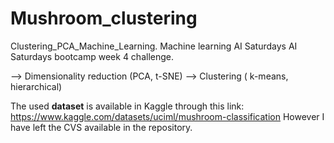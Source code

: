 # Mushroom_clustering
Clustering_PCA_Machine_Learning. Machine learning AI Saturdays AI Saturdays bootcamp week 4 challenge.

--> Dimensionality reduction (PCA, t-SNE)
--> Clustering ( k-means, hierarchical)

The used **dataset** is available in Kaggle through this link: https://www.kaggle.com/datasets/uciml/mushroom-classification
However I have left the CVS available in the repository.
